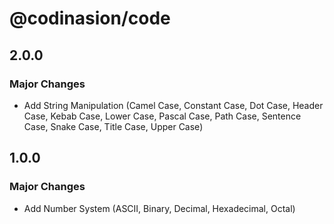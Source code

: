 # @codinasion/code

## 2.0.0

### Major Changes

- Add String Manipulation (Camel Case, Constant Case, Dot Case, Header Case, Kebab Case, Lower Case, Pascal Case, Path Case, Sentence Case, Snake Case, Title Case, Upper Case)

## 1.0.0

### Major Changes

- Add Number System (ASCII, Binary, Decimal, Hexadecimal, Octal)
